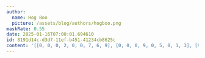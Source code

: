 ```yaml
---
author:
  name: Hog Boo
  picture: /assets/blog/authors/hogboo.png
maskRate: 0.55
date: 2025-01-16T07:00:01.694610
id: 8191d14c-d3d7-11ef-b451-41234cb8625c
content: '[[0, 0, 0, 2, 0, 0, 7, 6, 9], [0, 0, 0, 9, 0, 5, 0, 1, 3], [9, 0, 0, 0, 7, 0, 5, 2, 0], [0, 4, 0, 5, 0, 0, 0, 0, 0], [0, 0, 0, 1, 0, 0, 6, 0, 5], [0, 0, 6, 3, 9, 0, 0, 0, 4], [3, 1, 9, 8, 5, 0, 2, 0, 7], [0, 2, 0, 0, 0, 3, 8, 0, 0], [6, 0, 0, 4, 2, 9, 0, 5, 1]]'
---
```

